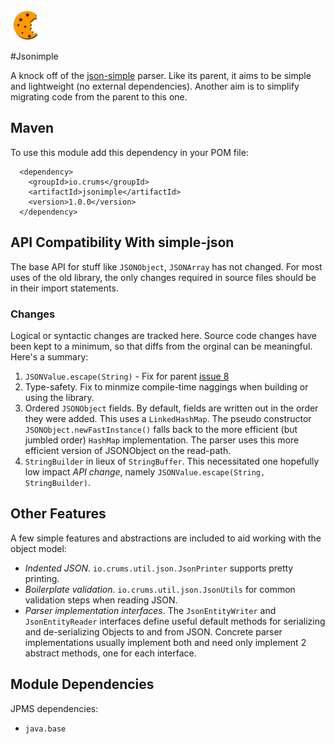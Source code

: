 <img src="./logo.png"/>

#Jsonimple


A knock off of the [json-simple](https://github.com/fangyidong/json-simple) parser.
Like its parent, it aims to be simple and lightweight (no external dependencies).
Another aim is to simplify migrating code from the parent to this one.

## Maven

To use this module add this dependency in your POM file:


```
  <dependency>
    <groupId>io.crums</groupId>
    <artifactId>jsonimple</artifactId>
    <version>1.0.0</version>
  </dependency>
```

## API Compatibility With simple-json

The base API for stuff like `JSONObject`, `JSONArray` has not changed. For most uses of the
old library, the only changes required in source files should be in their import statements.

### Changes

Logical or syntactic changes are tracked here. Source code changes have been kept to a minimum,
so that diffs from the orginal can be meaningful. Here's a summary:

1. `JSONValue.escape(String)` - Fix for parent [issue 8](https://code.google.com/archive/p/json-simple/issues/8)
2. Type-safety. Fix to minmize compile-time naggings when building or using the library.
2. Ordered `JSONObject` fields. By default, fields are written out in the order they were added. This uses a
`LinkedHashMap`. The pseudo constructor `JSONObject.newFastInstance()` falls back to the more efficient
(but jumbled order) `HashMap` implementation. The parser uses this more efficient version of JSONObject on the read-path.
2. `StringBuilder` in lieux of `StringBuffer`. This necessitated one hopefully low impact *API change*, namely
`JSONValue.escape(String, StringBuilder)`.

## Other Features

A few simple features and abstractions are included to aid working with the object model:

* *Indented JSON*. `io.crums.util.json.JsonPrinter` supports pretty printing.
* *Boilerplate validation*. `io.crums.util.json.JsonUtils` for common validation steps when reading JSON.
* *Parser implementation interfaces*. The `JsonEntityWriter` and `JsonEntityReader` interfaces define useful default methods for 
serializing and de-serializing Objects to and from JSON. Concrete parser implementations usually implement both and need only implement 2 abstract methods, one for each interface.

## Module Dependencies

JPMS dependencies:
* `java.base`

